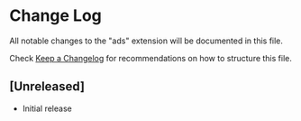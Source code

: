 # Change Log

All notable changes to the "ads" extension will be documented in this file.

Check [Keep a Changelog](http://keepachangelog.com/) for recommendations on how to structure this file.

## [Unreleased]

- Initial release